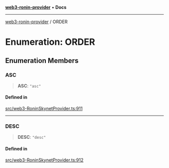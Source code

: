 [**web3-ronin-provider**](../README.md) • **Docs**

***

[web3-ronin-provider](../globals.md) / ORDER

# Enumeration: ORDER

## Enumeration Members

### ASC

> **ASC**: `"asc"`

#### Defined in

[src/web3-RoninSkynetProvider.ts:911](https://github.com/chuacw/web3-ronin-provider/blob/1a659b81d9c7d7afbced0ae2b11550f4f6c0a233/src/web3-RoninSkynetProvider.ts#L911)

***

### DESC

> **DESC**: `"desc"`

#### Defined in

[src/web3-RoninSkynetProvider.ts:912](https://github.com/chuacw/web3-ronin-provider/blob/1a659b81d9c7d7afbced0ae2b11550f4f6c0a233/src/web3-RoninSkynetProvider.ts#L912)
